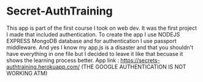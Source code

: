 # Secret-AuthTraining
This app is part of the first course I took on web dev. It was the first project I made that included authentication.
To create the app I use NODEJS EXPRESS MongoDB database and for authentication I use passport middleware.
And yes I know my app.js is a disaster and that you shouldn't have everything in one file but I decided to leave it like that becuase it shows the learning process better.
App link : https://secrets-authtraining.herokuapp.com/ (THE GOOGLE AUTHENTICATION IS NOT WORKING ATM)
